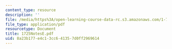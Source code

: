 ```yaml
---
content_type: resource
description: ''
file: /media/https%3A/open-learning-course-data-rc.s3.amazonaws.com/1-725j-chemicals-in-the-environment-fate-and-transport-fall-2004/8a23b177e4c13cc641357d0ff2969614_1725NotesE.pdf
file_type: application/pdf
resourcetype: Document
title: 1725NotesE.pdf
uid: 8a23b177-e4c1-3cc6-4135-7d0ff2969614
---
```

